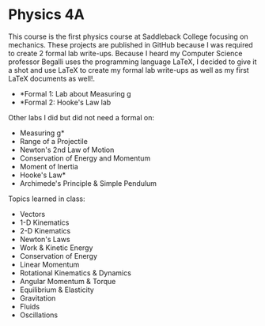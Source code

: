 # Physics 4A
This course is the first physics course at Saddleback College focusing 
on mechanics. These projects are published in GitHub because I was 
required to create 2 formal lab write-ups. Because I heard my Computer Science
professor Begalli uses the programming language LaTeX, I decided to give it a
shot and use LaTeX to create my formal lab write-ups as well as my first LaTeX
documents as well!. 

- *Formal 1: Lab about Measuring g
- *Formal 2: Hooke's Law lab

Other labs I did but did not need a formal on:
- Measuring g*
- Range of a Projectile
- Newton's 2nd Law of Motion
- Conservation of Energy and Momentum
- Moment of Inertia
- Hooke's Law*
- Archimede's Principle & Simple Pendulum

Topics learned in class:
- Vectors
- 1-D Kinematics
- 2-D Kinematics
- Newton's Laws
- Work & Kinetic Energy
- Conservation of Energy
- Linear Momentum
- Rotational Kinematics & Dynamics
- Angular Momentum & Torque
- Equilibrium & Elasticity
- Gravitation
- Fluids
- Oscillations
